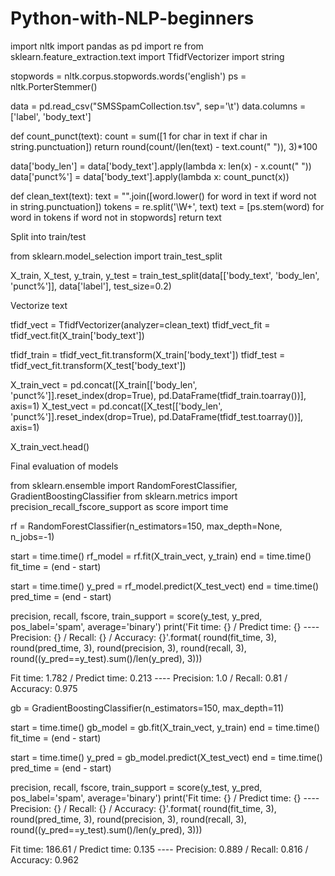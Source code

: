 # Python-with-NLP-beginners

import nltk
import pandas as pd
import re
from sklearn.feature_extraction.text import TfidfVectorizer
import string

stopwords = nltk.corpus.stopwords.words('english')
ps = nltk.PorterStemmer()

data = pd.read_csv("SMSSpamCollection.tsv", sep='\t')
data.columns = ['label', 'body_text']

def count_punct(text):
    count = sum([1 for char in text if char in string.punctuation])
    return round(count/(len(text) - text.count(" ")), 3)*100

data['body_len'] = data['body_text'].apply(lambda x: len(x) - x.count(" "))
data['punct%'] = data['body_text'].apply(lambda x: count_punct(x))

def clean_text(text):
    text = "".join([word.lower() for word in text if word not in string.punctuation])
    tokens = re.split('\W+', text)
    text = [ps.stem(word) for word in tokens if word not in stopwords]
    return text

Split into train/test


from sklearn.model_selection import train_test_split

X_train, X_test, y_train, y_test = train_test_split(data[['body_text', 'body_len', 'punct%']], data['label'], test_size=0.2)

Vectorize text

tfidf_vect = TfidfVectorizer(analyzer=clean_text)
tfidf_vect_fit = tfidf_vect.fit(X_train['body_text'])

tfidf_train = tfidf_vect_fit.transform(X_train['body_text'])
tfidf_test = tfidf_vect_fit.transform(X_test['body_text'])

X_train_vect = pd.concat([X_train[['body_len', 'punct%']].reset_index(drop=True), 
           pd.DataFrame(tfidf_train.toarray())], axis=1)
X_test_vect = pd.concat([X_test[['body_len', 'punct%']].reset_index(drop=True), 
           pd.DataFrame(tfidf_test.toarray())], axis=1)

X_train_vect.head()

Final evaluation of models

from sklearn.ensemble import RandomForestClassifier, GradientBoostingClassifier
from sklearn.metrics import precision_recall_fscore_support as score
import time

rf = RandomForestClassifier(n_estimators=150, max_depth=None, n_jobs=-1)

start = time.time()
rf_model = rf.fit(X_train_vect, y_train)
end = time.time()
fit_time = (end - start)

start = time.time()
y_pred = rf_model.predict(X_test_vect)
end = time.time()
pred_time = (end - start)

precision, recall, fscore, train_support = score(y_test, y_pred, pos_label='spam', average='binary')
print('Fit time: {} / Predict time: {} ---- Precision: {} / Recall: {} / Accuracy: {}'.format(
    round(fit_time, 3), round(pred_time, 3), round(precision, 3), round(recall, 3), round((y_pred==y_test).sum()/len(y_pred), 3)))

Fit time: 1.782 / Predict time: 0.213 ---- Precision: 1.0 / Recall: 0.81 / Accuracy: 0.975
                    
                    
                    
gb = GradientBoostingClassifier(n_estimators=150, max_depth=11)

start = time.time()
gb_model = gb.fit(X_train_vect, y_train)
end = time.time()
fit_time = (end - start)

start = time.time()
y_pred = gb_model.predict(X_test_vect)
end = time.time()
pred_time = (end - start)

precision, recall, fscore, train_support = score(y_test, y_pred, pos_label='spam', average='binary')
print('Fit time: {} / Predict time: {} ---- Precision: {} / Recall: {} / Accuracy: {}'.format(
    round(fit_time, 3), round(pred_time, 3), round(precision, 3), round(recall, 3), 
    round((y_pred==y_test).sum()/len(y_pred), 3)))



Fit time: 186.61 / Predict time: 0.135 ---- Precision: 0.889 / Recall: 0.816 / Accuracy: 0.962
